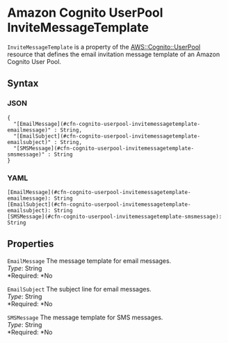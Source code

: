 # Amazon Cognito UserPool InviteMessageTemplate<a name="aws-properties-cognito-userpool-invitemessagetemplate"></a>

`InviteMessageTemplate` is a property of the [AWS::Cognito::UserPool](aws-resource-cognito-userpool.md) resource that defines the email invitation message template of an Amazon Cognito User Pool\.

## Syntax<a name="aws-properties-cognito-userpool-invitemessagetemplate-syntax"></a>

### JSON<a name="aws-properties-cognito-userpool-invitemessagetemplate-syntax.json"></a>

```
{
  "[EmailMessage](#cfn-cognito-userpool-invitemessagetemplate-emailmessage)" : String,
  "[EmailSubject](#cfn-cognito-userpool-invitemessagetemplate-emailsubject)" : String,
  "[SMSMessage](#cfn-cognito-userpool-invitemessagetemplate-smsmessage)" : String
}
```

### YAML<a name="aws-properties-cognito-userpool-invitemessagetemplate-syntax.yaml"></a>

```
[EmailMessage](#cfn-cognito-userpool-invitemessagetemplate-emailmessage): String
[EmailSubject](#cfn-cognito-userpool-invitemessagetemplate-emailsubject): String
[SMSMessage](#cfn-cognito-userpool-invitemessagetemplate-smsmessage): String
```

## Properties<a name="aws-properties-cognito-userpool-invitemessagetemplate-properties"></a>

`EmailMessage`  <a name="cfn-cognito-userpool-invitemessagetemplate-emailmessage"></a>
The message template for email messages\.  
*Type*: String  
*Required: *No

`EmailSubject`  <a name="cfn-cognito-userpool-invitemessagetemplate-emailsubject"></a>
The subject line for email messages\.  
*Type*: String  
*Required: *No

`SMSMessage`  <a name="cfn-cognito-userpool-invitemessagetemplate-smsmessage"></a>
The message template for SMS messages\.  
*Type*: String  
*Required: *No